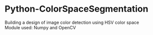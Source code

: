 # Python-ColorSpaceSegmentation
Building a design of image color detection using HSV color space <br>
Module used: Numpy and OpenCV

